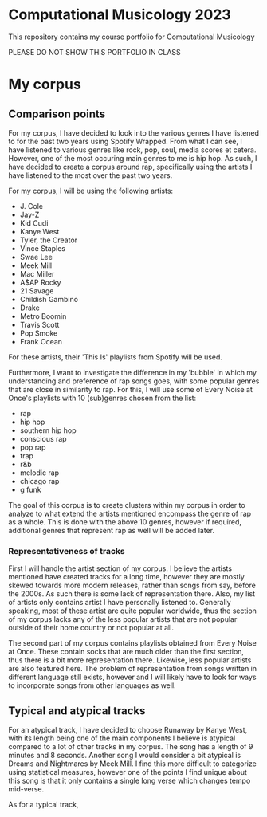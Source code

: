 # Computational Musicology 2023
 This repository contains my course portfolio for Computational Musicology
 
PLEASE DO NOT SHOW THIS PORTFOLIO IN CLASS

# My corpus



## Comparison points
For my corpus, I have decided to look into the various genres I have listened to for the past two years using Spotify Wrapped. From what I can see, I have listened to various genres like rock, pop, soul, media scores et cetera. However, one of the most occuring main genres to me is hip hop. As such, I have decided to create a corpus around rap, specifically using the artists I have listened to the most over the past two years.

For my corpus, I will be using the following artists:
- J. Cole
- Jay-Z
- Kid Cudi
- Kanye West
- Tyler, the Creator
- Vince Staples
- Swae Lee
- Meek Mill
- Mac Miller
- A$AP Rocky
- 21 Savage
- Childish Gambino
- Drake
- Metro Boomin
- Travis Scott
- Pop Smoke
- Frank Ocean

For these artists, their 'This Is' playlists from Spotify will be used.

Furthermore, I want to investigate the difference in my 'bubble' in which my understanding and preference of rap songs goes, with some popular genres that are close in similarity to rap. For this, I will use some of Every Noise at Once's playlists with 10 (sub)genres chosen from the list:

- rap
- hip hop
- southern hip hop
- conscious rap
- pop rap
- trap
- r&b
- melodic rap
- chicago rap
- g funk

The goal of this corpus is to create clusters within my corpus in order to analyze to what extend the artists mentioned encompass the genre of rap as a whole. This is done with the above 10 genres, however if required, additional genres that represent rap as well will be added later.

### Representativeness of tracks

First I will handle the artist section of my corpus. I believe the artists mentioned have created tracks for a long time, however they are mostly skewed towards more modern releases, rather than songs from say, before the 2000s. As such there is some lack of representation there. Also,  my list of artists only contains artist I have personally listened to. Generally speaking, most of these artist are quite popular worldwide, thus the section of my corpus lacks any of the less popular artists that are not popular outside of their home country or not popular at all. 

The second part of my corpus contains playlists obtained from Every Noise at Once. These contain socks that are much older than the first section, thus there is a bit more representation there. Likewise, less popular artists are also featured here. The problem of representation from songs written in different language still exists, however and I will likely have to look for ways to incorporate songs from other languages as well.


## Typical and atypical tracks

For an atypical track, I have decided to choose Runaway by Kanye West, with its length being one of the main components I believe is atypical compared to a lot of other tracks in my corpus. The song has a length of 9 minutes and 8 seconds. Another song I would consider a bit atypical is Dreams and Nightmares by Meek Mill. I find this more difficult to categorize using statistical measures, however one of the points I find unique about this song is that it only contains a single long verse which changes tempo mid-verse.

As for a typical track, 
